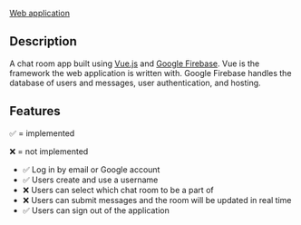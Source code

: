 [Web application](https://vue-chat-c585d.firebaseapp.com/#/login)

## Description

A chat room app built using [Vue.js](vuejs.org) and [Google Firebase](https://firebase.google.com/). Vue is the framework the web application is written with. Google Firebase handles the database of users and messages, user authentication, and hosting.

## Features

✅ = implemented

❌ = not implemented

- ✅ Log in by email or Google account
- ✅ Users create and use a username
- ❌ Users can select which chat room to be a part of
- ❌ Users can submit messages and the room will be updated in real time
- ✅ Users can sign out of the application
